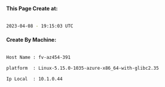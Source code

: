 
   
#### This Page Create at:

```bash

2023-04-08 - 19:15:03 UTC

```

#### Create By Machine:

```bash

Host Name : fv-az454-391

platform  : Linux-5.15.0-1035-azure-x86_64-with-glibc2.35

Ip Local  : 10.1.0.44

```

